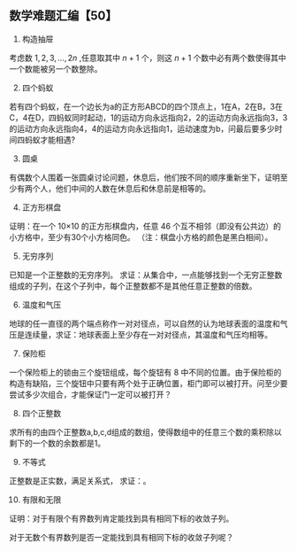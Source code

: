 ## 数学难题汇编【50】

1. 构造抽屉

考虑数 $1,2,3,…,2n$ ,任意取其中 $n+1$ 个，则这 $n+1$ 个数中必有两个数使得其中一个数能被另一个数整除。

2. 四个蚂蚁

若有四个蚂蚁，在一个边长为a的正方形ABCD的四个顶点上，1在A，2在B，3在C，4在D，四蚂蚁同时起动，1的运动方向永远指向2，2的运动方向永远指向3，3的运动方向永远指向4，4的运动方向永远指向1，运动速度为b，问最后要多少时间四蚂蚁才能相遇?

3. 圆桌

有偶数个人围着一张圆桌讨论问题，休息后，他们按不同的顺序重新坐下，证明至少有两个人，他们中间的人数在休息后和休息前是相等的。

4. 正方形棋盘

证明：在一个 10×10 的正方形棋盘内，任意 46 个互不相邻（即没有公共边）的小方格中，至少有30个小方格同色。
（注：棋盘小方格的颜色是黑白相间）。

5. 无穷序列

已知是一个正整数的无穷序列。
求证：从集合中，一点能够找到一个无穷正整数组成的子列，在这个子列中，每个正整数都不是其他任意正整数的倍数。

6. 温度和气压

地球的任一直径的两个端点称作一对对径点，可以自然的认为地球表面的温度和气压是连续量，求证：地球表面上至少存在一对对径点，其温度和气压均相等。

7. 保险柜

一个保险柜上的锁由三个旋钮组成，每个旋钮有 8 中不同的位置。由于保险柜的构造有缺陷，三个旋钮中只要有两个处于正确位置，柜门即可以被打开。问至少要尝试多少次组合，才能保证门一定可以被打开？

8. 四个正整数

求所有的由四个正整数a,b,c,d组成的数组，使得数组中的任意三个数的乘积除以剩下的一个数的余数都是1。

9. 不等式

正整数是正实数，满足关系式，
求证：。

10. 有限和无限

证明：对于有限个有界数列肯定能找到具有相同下标的收敛子列。

对于无数个有界数列是否一定能找到具有相同下标的收敛子列呢？









